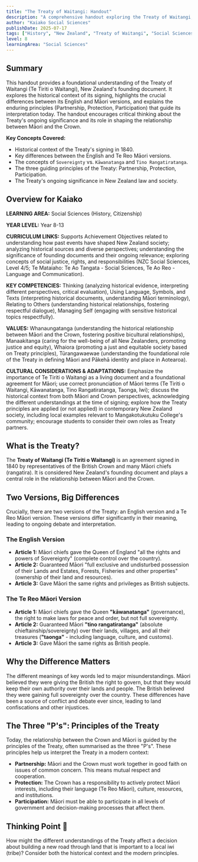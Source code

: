 ```yaml
---
title: "The Treaty of Waitangi: Handout"
description: "A comprehensive handout exploring the Treaty of Waitangi, its historical context, the differences between its English and Māori versions, and its enduring principles and significance in Aotearoa New Zealand."
author: "Kaiako Social Sciences"
publishDate: 2025-07-17
tags: ["History", "New Zealand", "Treaty of Waitangi", "Social Sciences", "Māori Culture", "Comprehension Handout", "Aotearoa New Zealand Curriculum"]
level: 8
learningArea: "Social Sciences"
---
```


## Summary

This handout provides a foundational understanding of the Treaty of Waitangi (Te Tiriti o Waitangi), New Zealand's founding document. It explores the historical context of its signing, highlights the crucial differences between its English and Māori versions, and explains the enduring principles (Partnership, Protection, Participation) that guide its interpretation today. The handout encourages critical thinking about the Treaty's ongoing significance and its role in shaping the relationship between Māori and the Crown.

**Key Concepts Covered:**
*   Historical context of the Treaty's signing in 1840.
*   Key differences between the English and Te Reo Māori versions.
*   The concepts of `Sovereignty` vs. `Kāwanatanga` and `Tino Rangatiratanga`.
*   The three guiding principles of the Treaty: Partnership, Protection, Participation.
*   The Treaty's ongoing significance in New Zealand law and society.

## Overview for Kaiako

**LEARNING AREA:** Social Sciences (History, Citizenship)

**YEAR LEVEL:** Year 8-13

**CURRICULUM LINKS:** Supports Achievement Objectives related to understanding how past events have shaped New Zealand society; analyzing historical sources and diverse perspectives; understanding the significance of founding documents and their ongoing relevance; exploring concepts of social justice, rights, and responsibilities (NZC Social Sciences, Level 4/5; Te Mataiaho: Te Ao Tangata - Social Sciences, Te Ao Reo - Language and Communication).

**KEY COMPETENCIES:** Thinking (analyzing historical evidence, interpreting different perspectives, critical evaluation), Using Language, Symbols, and Texts (interpreting historical documents, understanding Māori terminology), Relating to Others (understanding historical relationships, fostering respectful dialogue), Managing Self (engaging with sensitive historical topics respectfully).

**VALUES:** Whanaungatanga (understanding the historical relationship between Māori and the Crown, fostering positive bicultural relationships), Manaakitanga (caring for the well-being of all New Zealanders, promoting justice and equity), Whaiora (promoting a just and equitable society based on Treaty principles), Tūrangawaewae (understanding the foundational role of the Treaty in defining Māori and Pākehā identity and place in Aotearoa).

**CULTURAL CONSIDERATIONS & ADAPTATIONS:** Emphasize the importance of Te Tiriti o Waitangi as a living document and a foundational agreement for Māori; use correct pronunciation of Māori terms (Te Tiriti o Waitangi, Kāwanatanga, Tino Rangatiratanga, Taonga, Iwi); discuss the historical context from both Māori and Crown perspectives, acknowledging the different understandings at the time of signing; explore how the Treaty principles are applied (or not applied) in contemporary New Zealand society, including local examples relevant to Mangakotukutuku College's community; encourage students to consider their own roles as Treaty partners.

## What is the Treaty?

The **Treaty of Waitangi (Te Tiriti o Waitangi)** is an agreement signed in 1840 by representatives of the British Crown and many Māori chiefs (rangatira). It is considered New Zealand's founding document and plays a central role in the relationship between Māori and the Crown.

## Two Versions, Big Differences

Crucially, there are two versions of the Treaty: an English version and a Te Reo Māori version. These versions differ significantly in their meaning, leading to ongoing debate and interpretation.

### The English Version

*   **Article 1:** Māori chiefs gave the Queen of England "all the rights and powers of Sovereignty" (complete control over the country).
*   **Article 2:** Guaranteed Māori "full exclusive and undisturbed possession of their Lands and Estates, Forests, Fisheries and other properties" (ownership of their land and resources).
*   **Article 3:** Gave Māori the same rights and privileges as British subjects.

### The Te Reo Māori Version

*   **Article 1:** Māori chiefs gave the Queen **"kāwanatanga"** (governance), the right to make laws for peace and order, but not full sovereignty.
*   **Article 2:** Guaranteed Māori **"tino rangatiratanga"** (absolute chieftainship/sovereignty) over their lands, villages, and all their treasures (**"taonga"** - including language, culture, and customs).
*   **Article 3:** Gave Māori the same rights as British people.

## Why the Difference Matters

The different meanings of key words led to major misunderstandings. Māori believed they were giving the British the right to govern, but that they would keep their own authority over their lands and people. The British believed they were gaining full sovereignty over the country. These differences have been a source of conflict and debate ever since, leading to land confiscations and other injustices.

## The Three "P's": Principles of the Treaty

Today, the relationship between the Crown and Māori is guided by the principles of the Treaty, often summarised as the three "P's". These principles help us interpret the Treaty in a modern context:

*   **Partnership:** Māori and the Crown must work together in good faith on issues of common concern. This means mutual respect and cooperation.
*   **Protection:** The Crown has a responsibility to actively protect Māori interests, including their language (Te Reo Māori), culture, resources, and institutions.
*   **Participation:** Māori must be able to participate in all levels of government and decision-making processes that affect them.

## Thinking Point 🤔

How might the different understandings of the Treaty affect a decision about building a new road through land that is important to a local iwi (tribe)? Consider both the historical context and the modern principles.
